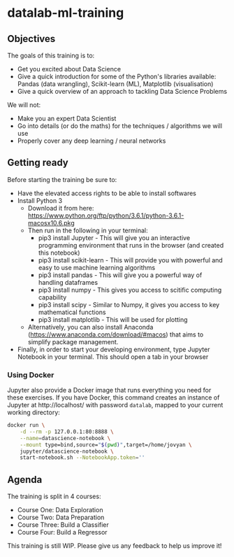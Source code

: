 # datalab-ml-training

## Objectives
The goals of this training is to:
- Get you excited about Data Science
- Give a quick introduction for some of the Python's libraries available: Pandas (data wrangling), Scikit-learn (ML), Matplotlib (visualisation)
- Give a quick overview of an approach to tackling Data Science Problems

We will not:
- Make you an expert Data Scientist
- Go into details (or do the maths) for the techniques / algorithms we will use
- Properly cover any deep learning / neural networks

## Getting ready
Before starting the training be sure to:
- Have the elevated access rights to be able to install softwares
- Install Python 3
  - Download it from here: https://www.python.org/ftp/python/3.6.1/python-3.6.1-macosx10.6.pkg
  - Then run in the following in your terminal:
    - pip3 install Jupyter - This will give you an interactive programming environment that runs in the browser (and created this notebook)
    - pip3 install scikit-learn - This will provide you with powerful and easy to use machine learning algorithms
    - pip3 install pandas - This will give you a powerful way of handling dataframes
    - pip3 install numpy - This gives you access to scitific computing capability
    - pip3 install scipy - Similar to Numpy, it gives you access to key mathematical functions
    - pip3 install matplotlib - This will be used for plotting
  - Alternatively, you can also install Anaconda (https://www.anaconda.com/download/#macos) that aims to simplify package management.
- Finally, in order to start your developing environment, type Jupyter Notebook in your terminal. This should open a tab in your browser

### Using Docker

Jupyter also provide a Docker image that runs everything you need for these exercises. If you have Docker, this command creates an instance of Jupyter at http://localhost/ with password `datalab`, mapped to your current working directory:

```bash
docker run \
    -d --rm -p 127.0.0.1:80:8888 \
    --name=datascience-notebook \
    --mount type=bind,source="$(pwd)",target=/home/jovyan \
    jupyter/datascience-notebook \
    start-notebook.sh --NotebookApp.token=''
```

## Agenda
The training is split in 4 courses:
- Course One: Data Exploration
- Course Two: Data Preparation
- Course Three: Build a Classifier
- Course Four: Build a Regressor

This training is still WIP. Please give us any feedback to help us improve it!
